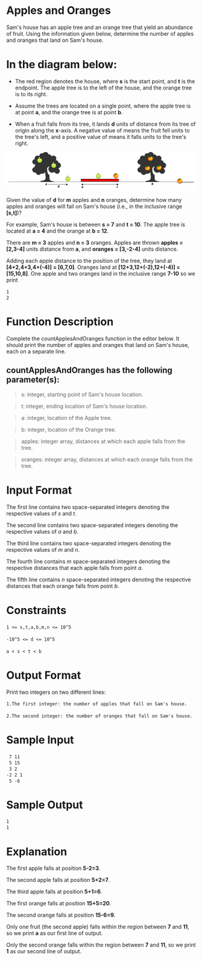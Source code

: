 # Apples and Oranges

Sam's house has an apple tree and an orange tree that yield an abundance of fruit. Using the information given below, determine the number of apples and oranges that land on Sam's house.

# In the diagram below:

- The red region denotes the house, where **s** is the start point, and **t** is the endpoint. The apple tree is to the left of the house, and the orange tree is to its right.

- Assume the trees are located on a single point, where the apple tree is at point **a**, and the orange tree is at point **b**.

- When a fruit falls from its tree, it lands **d** units of distance from its tree of origin along the **x**-axis. A negative value of  means the fruit fell  units to the tree's left, and a positive value of  means it falls  units to the tree's right.

![alt text](rsc/appleAndOrange.png)


Given the value of **d** for **m** apples and **n** oranges, determine how many apples and oranges will fall on Sam's house (i.e., in the inclusive range **[s,t]**)?

For example, Sam's house is between **s = 7** and **t = 10**. The apple tree is located at **a = 4** and the orange at **b = 12**. 

There are **m = 3** apples and **n = 3** oranges. Apples are thrown **__apples = [2,3-4]__** units distance from **a**, and **__oranges = [3,-2-4]__** units distance. 

Adding each apple distance to the position of the tree, they land at **[4+2,4+3,4+(-4)] = [6,7,0]**. 
Oranges land at **[12+3,12+(-2),12+(-4)] = [15,10,8]**. One apple and two oranges land in the inclusive range **7-10** so we print

    1
    2


# Function Description

Complete the countApplesAndOranges function in the editor below. It should print the number of apples and oranges that land on Sam's house, each on a separate line.

## countApplesAndOranges has the following parameter(s):

> s: integer, starting point of Sam's house location.

> t: integer, ending location of Sam's house location.

> a: integer, location of the Apple tree.

> b: integer, location of the Orange tree.

> apples: integer array, distances at which each apple falls from the tree.

> oranges: integer array, distances at which each orange falls from the tree.


# Input Format

The first line contains two space-separated integers denoting the respective values of *s* and *t*.

The second line contains two space-separated integers denoting the respective values of *a* and *b*.

The third line contains two space-separated integers denoting the respective values of *m* and *n*.

The fourth line contains *m* space-separated integers denoting the respective distances that each apple falls from point *a*.

The fifth line contains *n* space-separated integers denoting the respective distances that each orange falls from point *b*.


# Constraints

    1 <= s,t,a,b,m,n <= 10^5

    -10^5 <= d <= 10^5

    a < s < t < b


# Output Format

Print two integers on two different lines:

    1.The first integer: the number of apples that fall on Sam's house.

    2.The second integer: the number of oranges that fall on Sam's house.


# Sample Input

     7 11
     5 15
     3 2
    -2 2 1
     5 -6


# Sample Output

    1
    1


# Explanation

The first apple falls at position **5-2=3**.

The second apple falls at position **5+2=7**.

The third apple falls at position **5+1=6**.

The first orange falls at position **15+5=20**.

The second orange falls at position **15-6=9**.

Only one fruit (the second apple) falls within the region between **7** and **11**, so we print **a** as our first line of output.

Only the second orange falls within the region between **7** and **11**, so we print **1** as our second line of output.